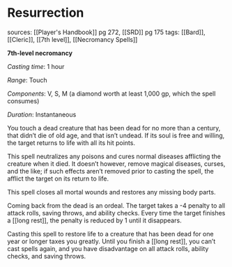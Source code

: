 # Resurrection
sources: [[Player's Handbook]] pg 272, [[SRD]] pg 175
tags: [[Bard]], [[Cleric]], [[7th level]], [[Necromancy Spells]]

**7th-level necromancy**

*Casting time*: 1 hour

*Range*: Touch

*Components*: V, S, M (a diamond worth at least 1,000 gp, which the spell consumes)

*Duration*: Instantaneous

You touch a dead creature that has been dead for no more than a century, that didn’t die of old age, and that isn’t undead. If its soul is free and willing, the target returns to life with all its hit points.

This spell neutralizes any poisons and cures normal diseases afflicting the creature when it died. It doesn’t however, remove magical diseases, curses, and the like; if such effects aren’t removed prior to casting the spell, the afflict the target on its return to life.

This spell closes all mortal wounds and restores any missing body parts.

Coming back from the dead is an ordeal. The target takes a -4 penalty to all attack rolls, saving throws, and ability checks. Every time the target finishes a [[long rest]], the penalty is reduced by 1 until it disappears.

Casting this spell to restore life to a creature that has been dead for one year or longer taxes you greatly. Until you finish a [[long rest]], you can’t cast spells again, and you have disadvantage on all attack rolls, ability checks, and saving throws.
